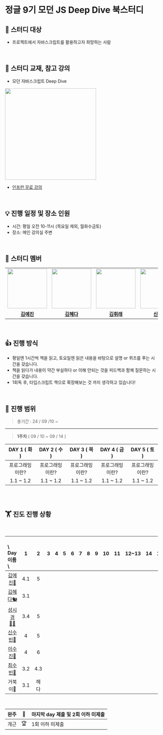 # 정글 9기 모던 JS Deep Dive 북스터디


## 📌 **스터디 대상**
- 프로젝트에서 자바스크립트를 활용하고자 희망하는 사람

<br>

## 📕 **스터디 교재, 참고 강의**
- 모던 자바스크립트 Deep Dive
<img src="https://github.com/user-attachments/assets/45dbea77-1093-42e9-92fd-aa55938320b8" width="300">

- <a href="https://www.inflearn.com/course/%EB%AA%A8%EB%8D%98-%EC%9E%90%EB%B0%94%EC%8A%A4%ED%81%AC%EB%A6%BD%ED%8A%B8-%EB%94%A5%EB%8B%A4%EC%9D%B4%EB%B8%8C?srsltid=AfmBOopuPYMO7qZWlcjazrhPLplaMRW1CifIHoAdBBKdbE_25YGRam7W">인프런 무료 강의</a>

<br>


## 💡 **진행 일정 및 장소 인원**

- 시간: 평일 오전 10-11시 (목요일 제외, 월화수금토)
- 장소: 메인 강의실 주변

<br>

## 🐨 스터디 멤버
<table>
 <tr>
    <td align="center"><a href="https://github.com/ozll-zinni"><img src="https://avatars.githubusercontent.com/ozll-zinni" width="130px;" alt=""></a></td>
    <td align="center"><a href="https://github.com/hyeda"><img src="https://avatars.githubusercontent.com/hyeda" width="130px;" alt=""></a></td>
    <td align="center"><a href="https://github.com/whirae"><img src="https://avatars.githubusercontent.com/whirae" width="130px;" alt=""></a></td>
    <td align="center"><a href="https://github.com/ongsim0629"><img src="https://avatars.githubusercontent.com/ongsim0629" width="130px;" alt=""></a></td>
    <td align="center"><a href="https://github.com/asyncwaiter"><img src="https://avatars.githubusercontent.com/asyncwaiter" width="130px;" alt=""></a></td>
    <td align="center"><a href="https://github.com/lightsaber29"><img src="https://avatars.githubusercontent.com/lightsaber29" width="130px;" alt=""></a></td>
  </tr>
  <tr>
    <td align="center"><a href="https://github.com/ozll-zinni"><b>김예진</b></a></td>
    <td align="center"><a href="https://github.com/hyeda"><b>김혜다</b></a></td>
    <td align="center"><a href="https://github.com/whirae"><b>김휘래</b></a></td>
    <td align="center"><a href="https://github.com/ongsim0629"><b>신수빈</b></a></td>
    <td align="center"><a href="https://github.com/asyncwaiter"><b>이수진</b></a></td>
    <td align="center"><a href="https://github.com/lightsaber29"><b>최수빈</b></a></td>
  </tr>
</table>

<br>

## 👍 **진행 방식**
- 평일엔 1시간씩 책을 읽고, 토요일엔 읽은 내용을 바탕으로 설명 or 퀴즈를 푸는 시간을 갖습니다.
- 책을 읽다가 내용이 약간 부실하다 or 이해 안되는 것을 피드백과 함께 질문하는 시간을 갖습니다.
- 1회독 후, 타입스크립트 책으로 확장해보는 것 까지 생각하고 있습니다!

<br>

## 🥰 **진행 범위**
> 총기간 : 24 / 09 /10 ~
---

> **1주차**  ( 09 / 10 ~ 09 / 14 )

| DAY 1 ( 화 )      | DAY 2 ( 수 )   | DAY 3 ( 목 )      | DAY 4 ( 금 )       | DAY 5 ( 토 )       |
| :--------------: | :-------------: | :----------------:| :----------------: | :----------------: |
|프로그래밍이란?   | 프로그래밍이란? |  프로그래밍이란?   | 프로그래밍이란?      |   프로그래밍이란?    | 
| 1.1 ~ 1.2         | 1.1 ~ 1.2        |   1.1 ~ 1.2        | 1.1 ~ 1.2             |  1.1 ~ 1.2             |  



<br>
<br>

## 🏋️ 진도 진행 상황

<br>

| 　　\　Day<br>이름　\  |1 | 2|3|4| 5|                                        6 | 7|8|9 |10| 11| 12~13|14|15|16|17~18|
| :- | :-: | :-: | :-:| :-:| :-:| :-: | :-: | :-: |  :-:|:-:|:-:|:-:|:-:|:-:|:-:|:-:|
| <center>[김예진🐰](https://github.com/ozll-zinni)</center>        |4.1|5| | | | | | | | | | | | | | |
| <center>[김혜다🐿️](https://github.com/hyeda)</center>       |3.1| | | | | | | | | | | | | | | |
| <center>[성시경🙅‍♂️](https://github.com/whirae)</center>   |3.4|5| | | | | | | | | | | | | | |
| <center>[신수빈🐢](https://github.com/ongsim0629)</center>     |4|5| | | | | | | | | | | | | | |
| <center>[이수진🐥](https://github.com/asyncwaiter)</center>        |4|6| | | | | | | | | | | | | | |
| <center>[최수빈🐧](https://github.com/lightsaber29)</center>      |3.2|4.3| | | | | | | | | | |  | | | |
|     <center>거북이🐢</center>                                    |3.1|헤다| | | | | | | | |  | | | | | |

<br>

|완주 |👑 | 마지막 day 제출 및 2회 이하 미제출  |
| --- | ---| ---|
|개근 |🏆 | 1회 이하 미제출 |
